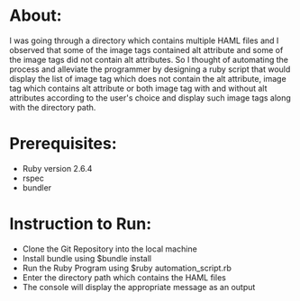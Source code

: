 # About:
I was going through a directory which contains multiple HAML files and I observed that some of the image tags contained alt attribute and some of the image tags did not contain alt attributes. So I thought of automating the process and alleviate the programmer by designing a ruby script that would display the list of image tag which does not contain the alt attribute, image tag which contains alt attribute or both image tag with and without alt attributes according to the user's choice and display such image tags along with the directory path.

# Prerequisites:
- Ruby version 2.6.4
- rspec
- bundler

# Instruction to Run:
- Clone the Git Repository into the local machine
- Install bundle using $bundle install
- Run the Ruby Program using $ruby automation_script.rb
- Enter the directory path which contains the HAML files
- The console will display the appropriate message as an output
